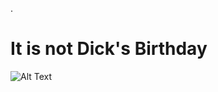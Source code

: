 
 .   
    
# **It is not Dick's Birthday**

![Alt Text](https://media.giphy.com/media/RH1IFq2GT0Oau8NRWX/giphy.gif)
